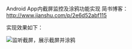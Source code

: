 Android App内截屏监控及涂鸦功能实现
简书博客： http://www.jianshu.com/p/2e6d52abf115

实现效果如下：

![监听截屏，展示截屏并涂鸦](https://github.com/452896915/SnapShotMonitor/blob/master/2839011-04795289ae00d6c4.gif)
